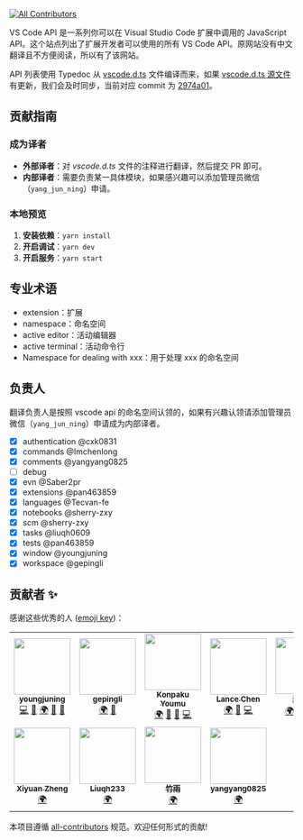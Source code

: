 <!-- ALL-CONTRIBUTORS-BADGE:START - Do not remove or modify this section -->
[![All Contributors](https://img.shields.io/badge/all_contributors-10-orange.svg?style=flat-square)](#contributors-)
<!-- ALL-CONTRIBUTORS-BADGE:END -->

VS Code API 是一系列你可以在 Visual Studio Code 扩展中调用的 JavaScript API。这个站点列出了扩展开发者可以使用的所有 VS Code API。原网站没有中文翻译且不方便阅读，所以有了该网站。

API 列表使用 Typedoc 从 [vscode.d.ts](https://github.com/youngjuning/vscode-api/blob/main/vscode.d.ts) 文件编译而来，如果 [vscode.d.ts 源文件](https://github.com/microsoft/vscode/blob/main/src/vs/vscode.d.ts) 有更新，我们会及时同步，当前对应 commit 为 [2974a01](https://github.com/microsoft/vscode/commit/2974a014fd33f4a109aad6ed0f3e46fe93bfc794#diff-f127724f8c5dbf0c8371ad0a100f8a9bc0a398b6b8ec29aa6cd7f265bd01a096)。

## 贡献指南

### 成为译者

- **外部译者**：对 *vscode.d.ts* 文件的注释进行翻译，然后提交 PR 即可。
- **内部译者**：需要负责某一具体模块，如果感兴趣可以添加管理员微信（`yang_jun_ning`）申请。

### 本地预览

1. **安装依赖**：`yarn install`
2. **开启调试**：`yarn dev`
3. **开启服务**：`yarn start`

## 专业术语

- extension：扩展
- namespace：命名空间
- active editor：活动编辑器
- active terminal：活动命令行
- Namespace for dealing with xxx：用于处理 xxx 的命名空间

## 负责人

翻译负责人是按照 vscode api 的命名空间认领的，如果有兴趣认领请添加管理员微信（`yang_jun_ning`）申请成为内部译者。

- [x] authentication    @cxk0831
- [x] commands          @Imchenlong
- [x] comments          @yangyang0825
- [ ] debug
- [x] evn               @Saber2pr
- [x] extensions        @pan463859
- [x] languages         @Tecvan-fe
- [x] notebooks         @sherry-zxy
- [x] scm               @sherry-zxy
- [x] tasks             @liuqh0609
- [x] tests             @pan463859
- [x] window            @youngjuning
- [x] workspace         @gepingli

## 贡献者 ✨

感谢这些优秀的人 ([emoji key](https://allcontributors.org/docs/en/emoji-key))：

<!-- ALL-CONTRIBUTORS-LIST:START - Do not remove or modify this section -->
<!-- prettier-ignore-start -->
<!-- markdownlint-disable -->
<table>
  <tr>
    <td align="center"><a href="https://github.com/youngjuning"><img src="https://avatars.githubusercontent.com/u/13204332?v=4?s=100" width="100px;" alt=""/><br /><sub><b>youngjuning</b></sub></a><br /><a href="https://github.com/vscode-cn/vscode-api-cn/commits?author=youngjuning" title="Code">💻</a> <a href="#maintenance-youngjuning" title="Maintenance">🚧</a> <a href="#translation-youngjuning" title="Translation">🌍</a> <a href="https://github.com/vscode-cn/vscode-api-cn/commits?author=youngjuning" title="Documentation">📖</a> <a href="#ideas-youngjuning" title="Ideas, Planning, & Feedback">🤔</a></td>
    <td align="center"><a href="https://github.com/gepingli"><img src="https://avatars.githubusercontent.com/u/29964332?v=4?s=100" width="100px;" alt=""/><br /><sub><b>gepingli</b></sub></a><br /><a href="#translation-gepingli" title="Translation">🌍</a> <a href="#ideas-gepingli" title="Ideas, Planning, & Feedback">🤔</a></td>
    <td align="center"><a href="http://saber2pr.top"><img src="https://avatars.githubusercontent.com/u/40260564?v=4?s=100" width="100px;" alt=""/><br /><sub><b>Konpaku Youmu</b></sub></a><br /><a href="#translation-Saber2pr" title="Translation">🌍</a> <a href="#ideas-Saber2pr" title="Ideas, Planning, & Feedback">🤔</a> <a href="#maintenance-Saber2pr" title="Maintenance">🚧</a> <a href="https://github.com/vscode-cn/vscode-api-cn/commits?author=Saber2pr" title="Code">💻</a></td>
    <td align="center"><a href="https://github.com/Imchenlong"><img src="https://avatars.githubusercontent.com/u/13520451?v=4?s=100" width="100px;" alt=""/><br /><sub><b>Lance Chen</b></sub></a><br /><a href="#translation-Imchenlong" title="Translation">🌍</a> <a href="#maintenance-Imchenlong" title="Maintenance">🚧</a> <a href="https://github.com/vscode-cn/vscode-api-cn/commits?author=Imchenlong" title="Code">💻</a></td>
    <td align="center"><a href="https://github.com/pan463859"><img src="https://avatars.githubusercontent.com/u/32640880?v=4?s=100" width="100px;" alt=""/><br /><sub><b>潘小安</b></sub></a><br /><a href="#translation-pan463859" title="Translation">🌍</a> <a href="#maintenance-pan463859" title="Maintenance">🚧</a> <a href="#ideas-pan463859" title="Ideas, Planning, & Feedback">🤔</a> <a href="https://github.com/vscode-cn/vscode-api-cn/commits?author=pan463859" title="Code">💻</a></td>
    <td align="center"><a href="https://www.zhihu.com/people/tec-van"><img src="https://avatars.githubusercontent.com/u/84165678?v=4?s=100" width="100px;" alt=""/><br /><sub><b>tecvan</b></sub></a><br /><a href="#translation-Tecvan-fe" title="Translation">🌍</a></td>
  </tr>
  <tr>
    <td align="center"><a href="https://github.com/sherry-zxy"><img src="https://avatars.githubusercontent.com/u/36014195?v=4?s=100" width="100px;" alt=""/><br /><sub><b>Xiyuan Zheng</b></sub></a><br /><a href="#translation-sherry-zxy" title="Translation">🌍</a></td>
    <td align="center"><a href="https://juejin.cn/user/3993025017037309/posts"><img src="https://avatars.githubusercontent.com/u/43341115?v=4?s=100" width="100px;" alt=""/><br /><sub><b>Liuqh233</b></sub></a><br /><a href="#translation-liuqh0609" title="Translation">🌍</a></td>
    <td align="center"><a href="https://github.com/cxk0831"><img src="https://avatars.githubusercontent.com/u/34495411?v=4?s=100" width="100px;" alt=""/><br /><sub><b>竹雨</b></sub></a><br /><a href="#translation-cxk0831" title="Translation">🌍</a></td>
    <td align="center"><a href="https://github.com/yangyang0825"><img src="https://avatars.githubusercontent.com/u/59153341?v=4?s=100" width="100px;" alt=""/><br /><sub><b>yangyang0825</b></sub></a><br /><a href="#translation-yangyang0825" title="Translation">🌍</a></td>
  </tr>
</table>

<!-- markdownlint-restore -->
<!-- prettier-ignore-end -->

<!-- ALL-CONTRIBUTORS-LIST:END -->

本项目遵循 [all-contributors](https://github.com/all-contributors/all-contributors) 规范。欢迎任何形式的贡献!
